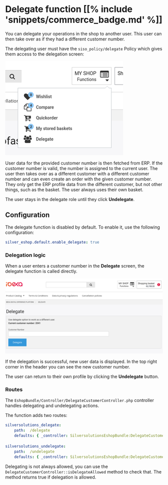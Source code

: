# Delegate function [[% include 'snippets/commerce_badge.md' %]]

You can delegate your operations in the shop to another user.
This user can then take over as if they had a different customer number.

The delegating user must have the `siso_policy/delegate` Policy which gives them access
to the delegation screen:

![](../img/delegate_access_from_menu.png)

User data for the provided customer number is then fetched from ERP.
If the customer number is valid, the number is assigned to the current user.
The user then takes over as a different customer with a different customer number
and can even create an order with the given customer number.
They only get the ERP profile data from the different customer, but not other things, such as the basket.
The user always uses their own basket.

The user stays in the delegate role until they click **Undelegate**.

## Configuration

The delegate function is disabled by default. To enable it, use the following configuration:

``` yaml
silver_eshop.default.enable_delegate: true    
```

### Delegation logic

When a user enters a customer number in the **Delegate** screen, the delegate function is called directly.

![](../img/delegate.png)

If the delegation is successful, new user data is displayed.
In the top right corner in the header you can see the new customer number.

The user can return to their own profile by clicking the **Undelegate** button.

### Routes

The `EshopBundle/Controller/DelegateCustomerController.php` controller handles delegating and undelegating actions.

The function adds two routes:

``` yaml
silversolutions_delegate:
    path:  /delegate
    defaults: { _controller: SilversolutionsEshopBundle:DelegateCustomer:delegate }

silversolutions_undelegate:
    path:  /undelegate
    defaults: { _controller: SilversolutionsEshopBundle:DelegateCustomer:undelegate }
```

Delegating is not always allowed, you can use the `DelegateCustomerController::isDelegateAllowed` method to check that.
The method returns true if delegation is allowed.
